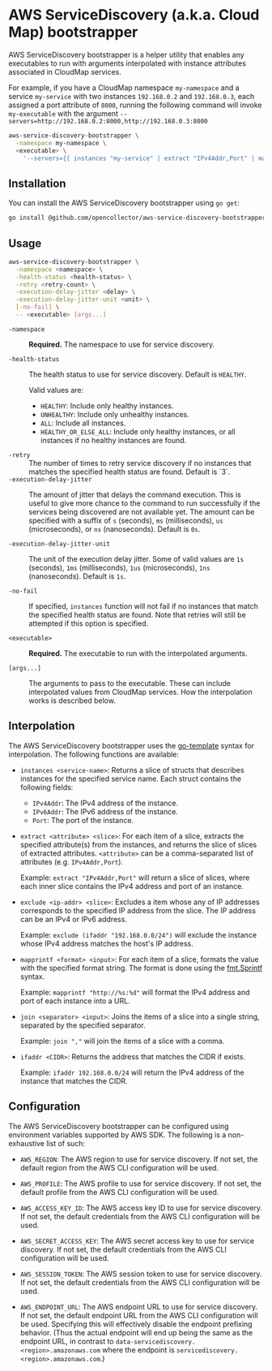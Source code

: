# AWS ServiceDiscovery (a.k.a. Cloud Map) bootstrapper

AWS ServiceDiscovery bootstrapper is a helper utility that enables any executables to run with arguments interpolated with instance attributes associated in CloudMap services.

For example, if you have a CloudMap namespace `my-namespace` and a service `my-service` with two instances `192.168.0.2` and `192.168.0.3`, each assigned a port attribute of `8000`, running the following command will invoke `my-executable` with the argument `--servers=http://192.168.0.2:8000,http://192.168.0.3:8000`

```bash
aws-service-discovery-bootstrapper \
  -namespace my-namespace \
  <executable> \
    '--servers={{ instances "my-service" | extract "IPv4Addr,Port" | mapprintf "http://%s:%d" | join "," }}'
```

## Installation

You can install the AWS ServiceDiscovery bootstrapper using `go get`:

```bash
go install @github.com/opencollector/aws-service-discovery-bootstrapper@latest
```

## Usage

```bash
aws-service-discovery-bootstrapper \
  -namespace <namespace> \
  -health-status <health-status> \
  -retry <retry-count> \
  -execution-delay-jitter <delay> \
  -execution-delay-jitter-unit <unit> \
  [-no-fail] \
  -- <executable> [args...]
```

<dl>
<dt><code>-namespace</code></dt>
<dd>

**Required.** The namespace to use for service discovery.
</dd>
<dt><code>-health-status</code></dt>
<dd>

The health status to use for service discovery. Default is `HEALTHY`.

Valid values are:
- `HEALTHY`: Include only healthy instances.
- `UNHEALTHY`: Include only unhealthy instances.
- `ALL`: Include all instances.
- `HEALTHY_OR_ELSE_ALL`: Include only healthy instances, or all instances if no healthy instances are found.
</dd>
<dt><code>-retry</code></dt>
<dd>
The number of times to retry service discovery if no instances that matches the specified health status are found. Default is `3`.
</dd>
<dt><code>-execution-delay-jitter</code></dt>
<dd>

The amount of jitter that delays the command execution. This is useful to give more chance to the command to run successfully if the services being discovered are not available yet.  The amount can be specified with a suffix of `s` (seconds), `ms` (milliseconds), `us` (microseconds), or `ns` (nanoseconds). Default is `0s`.
</dd>
<dt><code>-execution-delay-jitter-unit</code></dt>
<dd>

The unit of the execution delay jitter. Some of valid values are `1s` (seconds), `1ms` (milliseconds), `1us` (microseconds), `1ns` (nanoseconds). Default is `1s`.
</dd>
<dt><code>-no-fail</code></dt>
<dd>

If specified, `instances` function will not fail if no instances that match the specified health status are found. Note that retries will still be attempted if this option is specified.
</dd>
<dt><code>&lt;executable&gt;</code></dt>
<dd>

**Required.** The executable to run with the interpolated arguments.
</dd>
<dt><code>[args...]</code></dt>
<dd>

The arguments to pass to the executable. These can include interpolated values from CloudMap services. How the interpolation works is described below.
</dl>

## Interpolation

The AWS ServiceDiscovery bootstrapper uses the [go-template](https://golang.org/pkg/text/template/) syntax for interpolation. The following functions are available:

- `instances <service-name>`: Returns a slice of structs that describes instances for the specified service name.
    Each struct contains the following fields:
    - `IPv4Addr`: The IPv4 address of the instance.
    - `IPv6Addr`: The IPv6 address of the instance.
    - `Port`: The port of the instance.

- `extract <attribute> <slice>`: For each item of a slice, extracts the specified attribute(s) from the instances, and returns the slice of slices of extracted attributes. `<attribute>` can be a comma-separated list of attributes (e.g. `IPv4Addr,Port`).

    Example: `extract "IPv4Addr,Port"` will return a slice of slices, where each inner slice contains the IPv4 address and port of an instance.

- `exclude <ip-addr> <slice>`: Excludes a item whose any of IP addresses corresponds to the specified IP address from the slice. The IP address can be an IPv4 or IPv6 address.

    Example: `exclude (ifaddr "192.168.0.0/24")` will exclude the instance whose IPv4 address matches the host's IP address.

- `mapprintf <format> <input>`: For each item of a slice, formats the value with the specified format string. The format is done using the [fmt.Sprintf](https://golang.org/pkg/fmt/#Sprintf) syntax.
   
   Example: `mapprintf "http://%s:%d"` will format the IPv4 address and port of each instance into a URL.

- `join <separator> <input>`: Joins the items of a slice into a single string, separated by the specified separator.

    Example: `join ","` will join the items of a slice with a comma.

- `ifaddr <CIDR>`: Returns the address that matches the CIDR if exists.

    Example: `ifaddr 192.168.0.0/24` will return the IPv4 address of the instance that matches the CIDR.

## Configuration

The AWS ServiceDiscovery bootstrapper can be configured using environment variables supported by AWS SDK. The following is a non-exhaustive list of such:

- `AWS_REGION`: The AWS region to use for service discovery. If not set, the default region from the AWS CLI configuration will be used.

- `AWS_PROFILE`: The AWS profile to use for service discovery. If not set, the default profile from the AWS CLI configuration will be used.

- `AWS_ACCESS_KEY_ID`: The AWS access key ID to use for service discovery. If not set, the default credentials from the AWS CLI configuration will be used.

- `AWS_SECRET_ACCESS_KEY`: The AWS secret access key to use for service discovery. If not set, the default credentials from the AWS CLI configuration will be used.

- `AWS_SESSION_TOKEN`: The AWS session token to use for service discovery. If not set, the default credentials from the AWS CLI configuration will be used.

- `AWS_ENDPOINT_URL`: The AWS endpoint URL to use for service discovery. If not set, the default endpoint URL from the AWS CLI configuration will be used. Specifying this will effectively disable the endpoint prefixing behavior. (Thus the actual endpoint will end up being the same as the endpoint URL, in contrast to `data-servicediscovery.<region>.amazonaws.com` where the endpoint is `servicediscovery.<region>.amazonaws.com`.)
